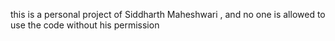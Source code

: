 this is a personal project of Siddharth Maheshwari , and no one is allowed to use the code without his permission
